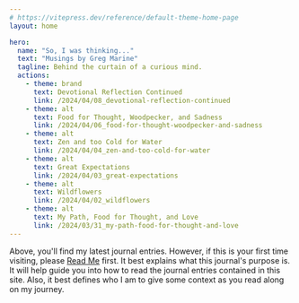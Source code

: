 ```yaml
---
# https://vitepress.dev/reference/default-theme-home-page
layout: home

hero:
  name: "So, I was thinking..."
  text: "Musings by Greg Marine"
  tagline: Behind the curtain of a curious mind.
  actions:
    - theme: brand
      text: Devotional Reflection Continued
      link: /2024/04/08_devotional-reflection-continued
    - theme: alt
      text: Food for Thought, Woodpecker, and Sadness
      link: /2024/04/06_food-for-thought-woodpecker-and-sadness
    - theme: alt
      text: Zen and too Cold for Water
      link: /2024/04/04_zen-and-too-cold-for-water
    - theme: alt
      text: Great Expectations
      link: /2024/04/03_great-expectations
    - theme: alt
      text: Wildflowers
      link: /2024/04/02_wildflowers
    - theme: alt
      text: My Path, Food for Thought, and Love
      link: /2024/03/31_my-path-food-for-thought-and-love
---
```


Above, you'll find my latest journal entries. However, if this is your first time visiting, please [Read Me](read-me) first. It best explains what this journal's purpose is. It will help guide you into how to read the journal entries contained in this site. Also, it best defines who I am to give some context as you read along on my journey.
